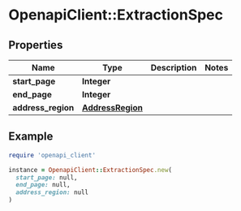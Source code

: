 # OpenapiClient::ExtractionSpec

## Properties

| Name | Type | Description | Notes |
| ---- | ---- | ----------- | ----- |
| **start_page** | **Integer** |  |  |
| **end_page** | **Integer** |  |  |
| **address_region** | [**AddressRegion**](AddressRegion.md) |  |  |

## Example

```ruby
require 'openapi_client'

instance = OpenapiClient::ExtractionSpec.new(
  start_page: null,
  end_page: null,
  address_region: null
)
```

